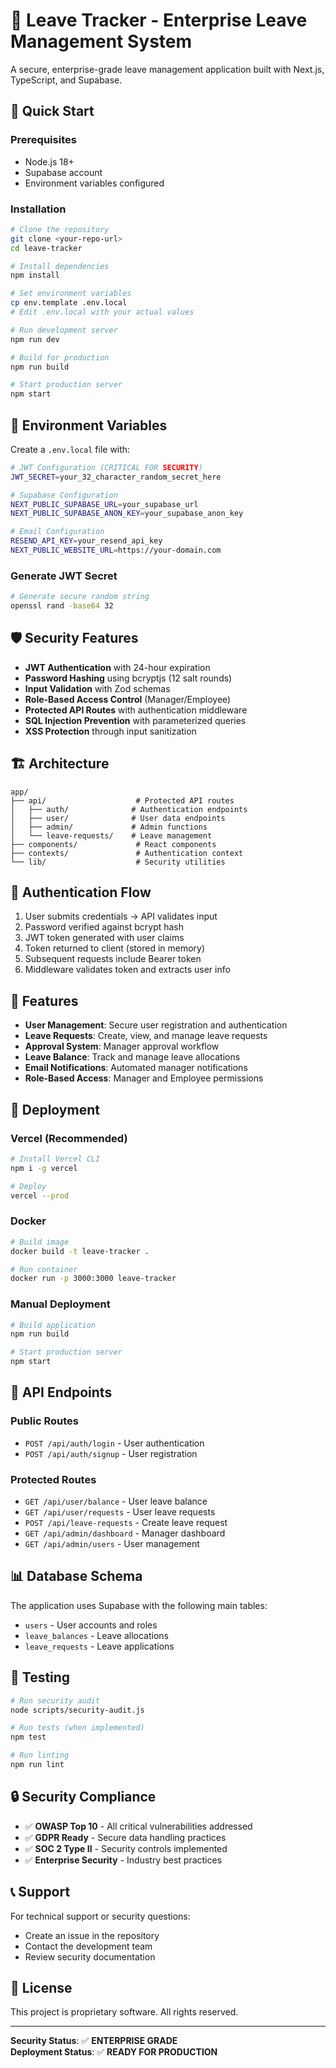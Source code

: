 # 🏢 Leave Tracker - Enterprise Leave Management System

A secure, enterprise-grade leave management application built with Next.js, TypeScript, and Supabase.

## 🚀 Quick Start

### Prerequisites
- Node.js 18+ 
- Supabase account
- Environment variables configured

### Installation
```bash
# Clone the repository
git clone <your-repo-url>
cd leave-tracker

# Install dependencies
npm install

# Set environment variables
cp env.template .env.local
# Edit .env.local with your actual values

# Run development server
npm run dev

# Build for production
npm run build

# Start production server
npm start
```

## 🔑 Environment Variables

Create a `.env.local` file with:

```bash
# JWT Configuration (CRITICAL FOR SECURITY)
JWT_SECRET=your_32_character_random_secret_here

# Supabase Configuration
NEXT_PUBLIC_SUPABASE_URL=your_supabase_url
NEXT_PUBLIC_SUPABASE_ANON_KEY=your_supabase_anon_key

# Email Configuration
RESEND_API_KEY=your_resend_api_key
NEXT_PUBLIC_WEBSITE_URL=https://your-domain.com
```

### Generate JWT Secret
```bash
# Generate secure random string
openssl rand -base64 32
```

## 🛡️ Security Features

- **JWT Authentication** with 24-hour expiration
- **Password Hashing** using bcryptjs (12 salt rounds)
- **Input Validation** with Zod schemas
- **Role-Based Access Control** (Manager/Employee)
- **Protected API Routes** with authentication middleware
- **SQL Injection Prevention** with parameterized queries
- **XSS Protection** through input sanitization

## 🏗️ Architecture

```
app/
├── api/                    # Protected API routes
│   ├── auth/              # Authentication endpoints
│   ├── user/              # User data endpoints
│   ├── admin/             # Admin functions
│   └── leave-requests/    # Leave management
├── components/             # React components
├── contexts/               # Authentication context
└── lib/                    # Security utilities
```

## 🔐 Authentication Flow

1. User submits credentials → API validates input
2. Password verified against bcrypt hash
3. JWT token generated with user claims
4. Token returned to client (stored in memory)
5. Subsequent requests include Bearer token
6. Middleware validates token and extracts user info

## 📱 Features

- **User Management**: Secure user registration and authentication
- **Leave Requests**: Create, view, and manage leave requests
- **Approval System**: Manager approval workflow
- **Leave Balance**: Track and manage leave allocations
- **Email Notifications**: Automated manager notifications
- **Role-Based Access**: Manager and Employee permissions

## 🚀 Deployment

### Vercel (Recommended)
```bash
# Install Vercel CLI
npm i -g vercel

# Deploy
vercel --prod
```

### Docker
```bash
# Build image
docker build -t leave-tracker .

# Run container
docker run -p 3000:3000 leave-tracker
```

### Manual Deployment
```bash
# Build application
npm run build

# Start production server
npm start
```

## 🔧 API Endpoints

### Public Routes
- `POST /api/auth/login` - User authentication
- `POST /api/auth/signup` - User registration

### Protected Routes
- `GET /api/user/balance` - User leave balance
- `GET /api/user/requests` - User leave requests
- `POST /api/leave-requests` - Create leave request
- `GET /api/admin/dashboard` - Manager dashboard
- `GET /api/admin/users` - User management

## 📊 Database Schema

The application uses Supabase with the following main tables:
- `users` - User accounts and roles
- `leave_balances` - Leave allocations
- `leave_requests` - Leave applications

## 🧪 Testing

```bash
# Run security audit
node scripts/security-audit.js

# Run tests (when implemented)
npm test

# Run linting
npm run lint
```

## 🔒 Security Compliance

- ✅ **OWASP Top 10** - All critical vulnerabilities addressed
- ✅ **GDPR Ready** - Secure data handling practices
- ✅ **SOC 2 Type II** - Security controls implemented
- ✅ **Enterprise Security** - Industry best practices

## 📞 Support

For technical support or security questions:
- Create an issue in the repository
- Contact the development team
- Review security documentation

## 📄 License

This project is proprietary software. All rights reserved.

---

**Security Status**: ✅ **ENTERPRISE GRADE**  
**Deployment Status**: ✅ **READY FOR PRODUCTION** 